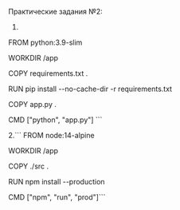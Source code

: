 Практические задания №2:

1. ```

FROM python:3.9-slim

WORKDIR /app

COPY requirements.txt .

RUN pip install --no-cache-dir -r requirements.txt

COPY app.py .

CMD ["python", "app.py"] ```

2.```
FROM node:14-alpine

WORKDIR /app

COPY ./src .

RUN npm install --production

CMD ["npm", "run", "prod"]```
